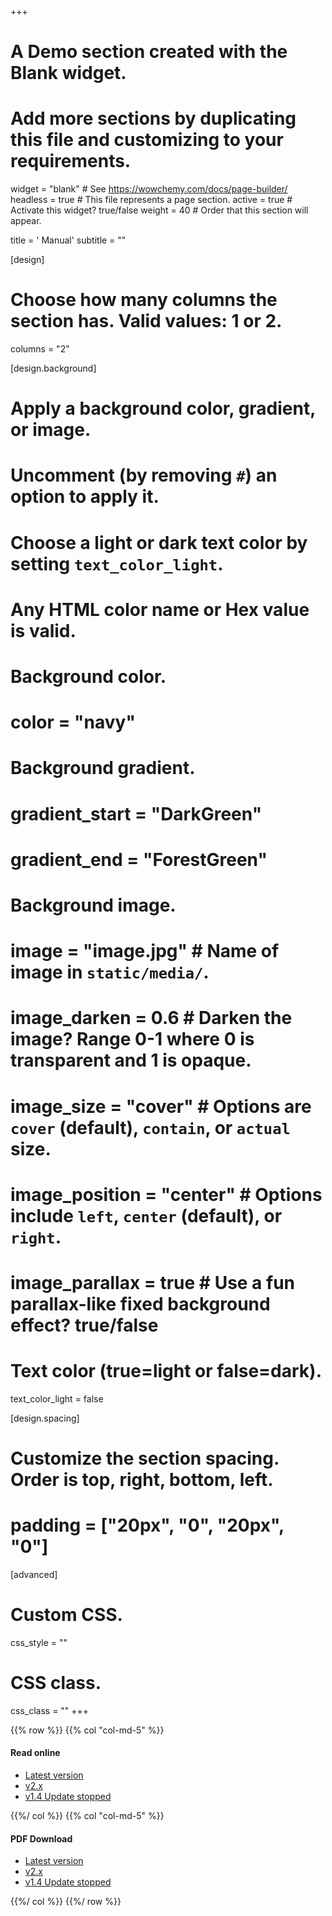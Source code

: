 +++
# A Demo section created with the Blank widget.
# Add more sections by duplicating this file and customizing to your requirements.

widget = "blank"  # See https://wowchemy.com/docs/page-builder/
headless = true  # This file represents a page section.
active = true  # Activate this widget? true/false
weight = 40  # Order that this section will appear.

title = '<i class="fas fa-book"></i> Manual'
subtitle = ""

[design]
  # Choose how many columns the section has. Valid values: 1 or 2.
  columns = "2"

[design.background]
  # Apply a background color, gradient, or image.
  #   Uncomment (by removing `#`) an option to apply it.
  #   Choose a light or dark text color by setting `text_color_light`.
  #   Any HTML color name or Hex value is valid.

  # Background color.
  # color = "navy"

  # Background gradient.
  # gradient_start = "DarkGreen"
  # gradient_end = "ForestGreen"

  # Background image.
  # image = "image.jpg"  # Name of image in `static/media/`.
  # image_darken = 0.6  # Darken the image? Range 0-1 where 0 is transparent and 1 is opaque.
  # image_size = "cover"  #  Options are `cover` (default), `contain`, or `actual` size.
  # image_position = "center"  # Options include `left`, `center` (default), or `right`.
  # image_parallax = true  # Use a fun parallax-like fixed background effect? true/false

  # Text color (true=light or false=dark).
  text_color_light = false

[design.spacing]
  # Customize the section spacing. Order is top, right, bottom, left.
  # padding = ["20px", "0", "20px", "0"]

[advanced]
 # Custom CSS.
 css_style = ""

 # CSS class.
 css_class = ""
+++

{{% row %}}
{{% col "col-md-5" %}}

#### <i class="fab fa-html5"></i> Read online

- [Latest version](https://doc.geovbox.com/latest/)
- [v2.x](https://doc.geovbox.com/2.x)
- [v1.4 Update stopped](http://doc.geovbox.com/1.4)

{{%/ col %}}
{{% col "col-md-5" %}}

#### <i class="far fa-file-pdf"></i> PDF Download

- [Latest version](https://doc.geovbox.com/2.x/ZDEM_docs.pdf)
- [v2.x](https://doc.geovbox.com/2.x/ZDEM_docs.pdf)
- [v1.4 Update stopped](https://doc.geovbox.com/1.4/vbox_doc.pdf)

{{%/ col %}}
{{%/ row %}}

